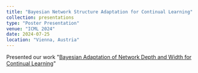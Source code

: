 ```yaml
---
title: "Bayesian Network Structure Adaptation for Continual Learning"
collection: presentations
type: "Poster Presentation"
venue: "ICML 2024"
date: 2024-07-25
location: "Vienna, Austria"
---
```


Presented our work "[Bayesian Adaptation of Network Depth and Width for Continual Learning](https://openreview.net/pdf?id=c9HddKGiYk)"
